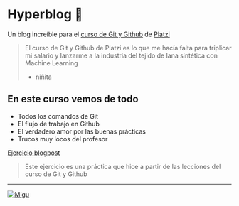 # Hyperblog 💙
Un blog increíble para el [curso de Git y Github](https://platzi.com/cursos/git-github/ " curso de Git y Github") de [Platzi](https://platzi.com/ "Platzi")
> El curso de Git y Github de Platzi es lo que me hacía falta para triplicar mi salario y lanzarme a la industria del tejido de lana sintética con Machine Learning
> - niñita

## En este curso vemos de todo
* Todos los comandos de Git
* El flujo de trabajo en Github
* El verdadero amor por las buenas prácticas
* Trucos muy locos del profesor

[Ejercicio blogpost](https://angelantonio-ampharita.github.io/hyperblog/blogpost.html)
>Este ejercicio es una práctica que hice a partir de las lecciones del curso de Git y Github 

------------
[![Migu](https://img1.picmix.com/output/pic/normal/4/1/0/1/11271014_70fc4.gif "Migu")](http://https://img1.picmix.com/output/pic/normal/4/1/0/1/11271014_70fc4.gif "Migu")
